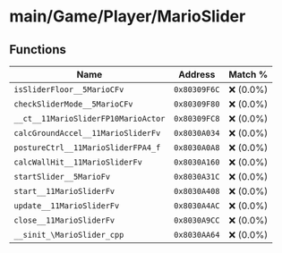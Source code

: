 # main/Game/Player/MarioSlider

## Functions

| Name | Address | Match % |
|------|---------|---------|
| `isSliderFloor__5MarioCFv` | `0x80309F6C` | :x: (0.0%) |
| `checkSliderMode__5MarioCFv` | `0x80309F80` | :x: (0.0%) |
| `__ct__11MarioSliderFP10MarioActor` | `0x80309FC8` | :x: (0.0%) |
| `calcGroundAccel__11MarioSliderFv` | `0x8030A034` | :x: (0.0%) |
| `postureCtrl__11MarioSliderFPA4_f` | `0x8030A0A8` | :x: (0.0%) |
| `calcWallHit__11MarioSliderFv` | `0x8030A160` | :x: (0.0%) |
| `startSlider__5MarioFv` | `0x8030A31C` | :x: (0.0%) |
| `start__11MarioSliderFv` | `0x8030A408` | :x: (0.0%) |
| `update__11MarioSliderFv` | `0x8030A4AC` | :x: (0.0%) |
| `close__11MarioSliderFv` | `0x8030A9CC` | :x: (0.0%) |
| `__sinit_\MarioSlider_cpp` | `0x8030AA64` | :x: (0.0%) |